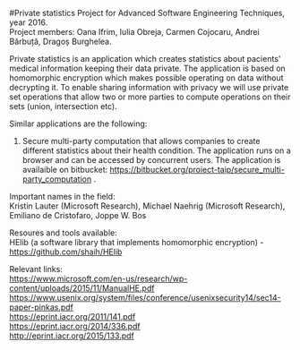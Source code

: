 #Private statistics
Project for Advanced Software Engineering Techniques, year 2016.  
Project members: Oana Ifrim, Iulia Obreja, Carmen Cojocaru, Andrei Bărbuță, Dragoș Burghelea.

Private statistics is an application which creates statistics about pacients' medical information keeping their data private.
The application is based on homomorphic encryption which makes possible operating on data without decrypting it. To enable sharing information with privacy we will use private set operations that allow two or more parties to compute operations on their sets (union, intersection etc).

Similar applications are the following:  
1. Secure multi-party computation that allows companies to create different statistics about their health condition. The application runs on a browser and can be accessed by concurrent users. The application is availaible on bitbucket: https://bitbucket.org/proiect-taip/secure_multi-party_computation .

Important names in the field:  
Kristin Lauter (Microsoft Research), Michael Naehrig (Microsoft Research), Emiliano de Cristofaro, Joppe W. Bos

Resoures and tools available:  
HElib (a software library that implements homomorphic encryption) - https://github.com/shaih/HElib 

Relevant links:  
https://www.microsoft.com/en-us/research/wp-content/uploads/2015/11/ManualHE.pdf  
https://www.usenix.org/system/files/conference/usenixsecurity14/sec14-paper-pinkas.pdf  
https://eprint.iacr.org/2011/141.pdf  
https://eprint.iacr.org/2014/336.pdf  
http://eprint.iacr.org/2015/133.pdf  

